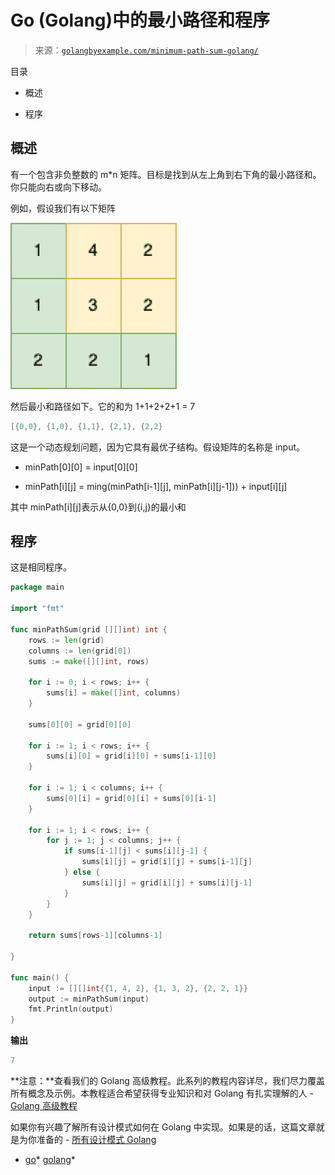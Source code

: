 <!--yml

类别：未分类

日期：2024-10-13 06:48:40

-->

# Go (Golang)中的最小路径和程序

> 来源：[`golangbyexample.com/minimum-path-sum-golang/`](https://golangbyexample.com/minimum-path-sum-golang/)

目录

+   概述

+   程序

## **概述**

有一个包含非负整数的 m*n 矩阵。目标是找到从左上角到右下角的最小路径和。你只能向右或向下移动。

例如，假设我们有以下矩阵

![](img/695599be49b8f5c57183e0e8a42623c8.png)

然后最小和路径如下。它的和为 1+1+2+2+1 = 7

```go
[{0,0}, {1,0}, {1,1}, {2,1}, {2,2}
```

这是一个动态规划问题，因为它具有最优子结构。假设矩阵的名称是 input。

+   minPath[0][0] = input[0][0]

+   minPath[i][j] = ming(minPath[i-1][j], minPath[i][j-1])) + input[i][j]

其中 minPath[i][j]表示从{0,0}到{i,j}的最小和

## **程序**

这是相同程序。

```go
package main

import "fmt"

func minPathSum(grid [][]int) int {
	rows := len(grid)
	columns := len(grid[0])
	sums := make([][]int, rows)

	for i := 0; i < rows; i++ {
		sums[i] = make([]int, columns)
	}

	sums[0][0] = grid[0][0]

	for i := 1; i < rows; i++ {
		sums[i][0] = grid[i][0] + sums[i-1][0]
	}

	for i := 1; i < columns; i++ {
		sums[0][i] = grid[0][i] + sums[0][i-1]
	}

	for i := 1; i < rows; i++ {
		for j := 1; j < columns; j++ {
			if sums[i-1][j] < sums[i][j-1] {
				sums[i][j] = grid[i][j] + sums[i-1][j]
			} else {
				sums[i][j] = grid[i][j] + sums[i][j-1]
			}
		}
	}

	return sums[rows-1][columns-1]

}

func main() {
	input := [][]int{{1, 4, 2}, {1, 3, 2}, {2, 2, 1}}
	output := minPathSum(input)
	fmt.Println(output)
}
```

**输出**

```go
7
```

**注意：**查看我们的 Golang 高级教程。此系列的教程内容详尽，我们尽力覆盖所有概念及示例。本教程适合希望获得专业知识和对 Golang 有扎实理解的人 - [Golang 高级教程](https://golangbyexample.com/golang-comprehensive-tutorial/)

如果你有兴趣了解所有设计模式如何在 Golang 中实现。如果是的话，这篇文章就是为你准备的 - [所有设计模式 Golang](https://golangbyexample.com/all-design-patterns-golang/)

+   [go](https://golangbyexample.com/tag/go/)*   [golang](https://golangbyexample.com/tag/golang/)*
